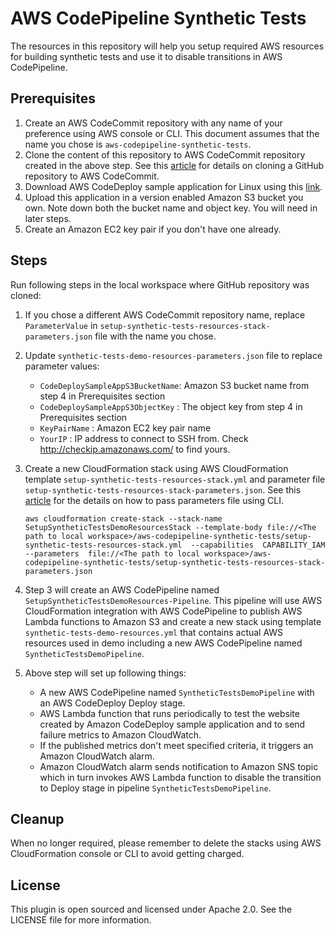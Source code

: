 # AWS CodePipeline Synthetic Tests

The resources in this repository will help you setup required AWS resources
for building synthetic tests and use it to disable transitions in AWS CodePipeline. 

## Prerequisites

1. Create an AWS CodeCommit repository with any name of your preference using AWS console or CLI. This document assumes that the name you chose is `aws-codepipeline-synthetic-tests`.
2. Clone the content of this repository to AWS CodeCommit repository created in the above step. See this [article](http://docs.aws.amazon.com/codecommit/latest/userguide/how-to-migrate-repository.html) for details on cloning a GitHub repository to AWS CodeCommit.
3. Download AWS CodeDeploy sample application for Linux using this [link](https://s3.amazonaws.com/aws-codedeploy-us-east-1/samples/latest/SampleApp_Linux.zip).
4. Upload this application in a version enabled Amazon S3 bucket you own. Note down both the bucket name and object key. You will need in later steps.
5. Create an Amazon EC2 key pair if you don't have one already.

## Steps
Run following steps in the local workspace where GitHub repository was cloned:

1. If you chose a different AWS CodeCommit repository name, replace `ParameterValue` in `setup-synthetic-tests-resources-stack-parameters.json` file with the name you chose.
2. Update `synthetic-tests-demo-resources-parameters.json` file to replace parameter values:
    * `CodeDeploySampleAppS3BucketName`: Amazon S3 bucket name from step 4 in Prerequisites section
    * `CodeDeploySampleAppS3ObjectKey` : The object key from step 4 in Prerequisites section
    * `KeyPairName` : Amazon EC2 key pair name
    * `YourIP` : IP address to connect to SSH from. Check http://checkip.amazonaws.com/ to find yours.
3. Create a new CloudFormation stack using AWS CloudFormation template `setup-synthetic-tests-resources-stack.yml` and parameter file `setup-synthetic-tests-resources-stack-parameters.json`. See this [article](https://aws.amazon.com/blogs/devops/passing-parameters-to-cloudformation-stacks-with-the-aws-cli-and-powershell/) for the details on how to pass parameters file using CLI.

    ```
    aws cloudformation create-stack --stack-name  SetupSyntheticTestsDemoResourcesStack --template-body file://<The path to local workspace>/aws-codepipeline-synthetic-tests/setup-synthetic-tests-resources-stack.yml  --capabilities  CAPABILITY_IAM --parameters  file://<The path to local workspace>/aws-codepipeline-synthetic-tests/setup-synthetic-tests-resources-stack-parameters.json
    ```
4. Step 3 will create an AWS CodePipeline named `SetupSyntheticTestsDemoResources-Pipeline`. This pipeline will use AWS CloudFormation integration with AWS CodePipeline to publish AWS Lambda functions to Amazon S3 and create a new stack using template `synthetic-tests-demo-resources.yml` that contains actual AWS resources used in demo including a new AWS CodePipeline named `SyntheticTestsDemoPipeline`. 
5. Above step will set up following things:
    * A new AWS CodePipeline named `SyntheticTestsDemoPipeline` with an AWS CodeDeploy Deploy stage.
    * AWS Lambda function that runs periodically to test the website created by Amazon CodeDeploy sample application
      and to send failure metrics to Amazon CloudWatch.
    * If the published metrics don't meet specified criteria, it triggers an Amazon CloudWatch alarm.
    * Amazon CloudWatch alarm sends notification to Amazon SNS topic which in turn invokes AWS Lambda function
      to disable the transition to Deploy stage in pipeline `SyntheticTestsDemoPipeline`.

## Cleanup
When no longer required, please remember to delete the stacks using AWS CloudFormation console or CLI to avoid getting charged.

## License
This plugin is open sourced and licensed under Apache 2.0. See the LICENSE file
for more information.
